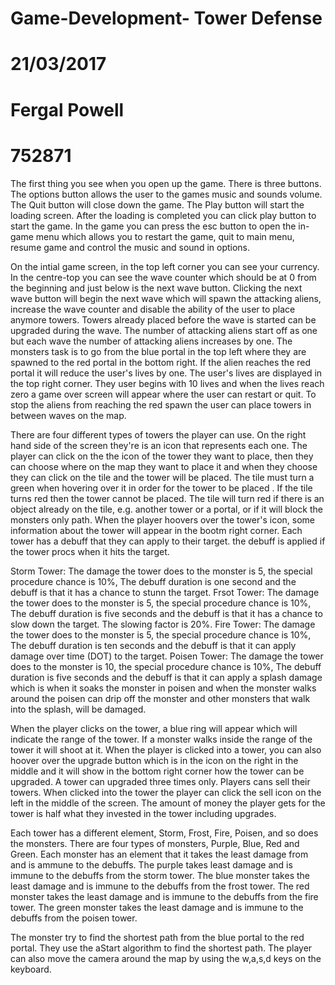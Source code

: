 # Game-Development- Tower Defense
# 21/03/2017
# Fergal Powell
# 752871

The first thing you see when you open up the game. There is three buttons. The options button allows the user to the games music and sounds volume. The Quit button will close down the game. The Play button will start the loading screen. After the loading is completed you can click play button to start the game. In the game you can press the esc button to open the in-game menu which allows you to restart the game, quit to main menu, resume game and control the music and sound in options.

On the intial game screen, in the top left corner you can see your currency. In the centre-top you can see the wave counter which should be at 0 from the beginning and just below is the next wave button. Clicking the next wave button will begin the next wave which will spawn the attacking aliens, increase the wave counter and disable the ability of the user to place anymore towers. Towers already placed before the wave is started can be upgraded during the wave. The number of attacking aliens start off as one but each wave the number of attacking aliens increases by one. The monsters task is to go from the blue portal in the top left where they are spawned to the red portal in the bottom right. If the alien reaches the red portal it will reduce the user's lives by one. The user's lives are displayed in the top right corner. They user begins with 10 lives and when the lives reach zero a game over screen will appear where the user can restart or quit. To stop the aliens from reaching the red spawn the user can place towers in between waves on the map. 

There are four different types of towers the player can use. On the right hand side of the screen they're is an icon that represents each one. The player can click on the the icon of the tower they want to place, then they can choose where on the map they want to place it and when they choose they can click on the tile and the tower will be placed. The tile must turn a green when hovering over it in order for the tower to be placed . If the tile turns red then the tower cannot be placed. The tile will turn red if there is an object already on the tile, e.g. another tower or a portal, or if it will block the monsters only path. When the player hoovers over the tower's icon, some information about the tower will appear in the bootm right corner. Each tower has a debuff that they can apply to their target. the debuff is applied if the tower procs when it hits the target.

Storm Tower: The damage the tower does to the monster is 5, the special procedure chance is 10%, The debuff duration is one second and the debuff is that it has a chance to stunn the target.
Frsot Tower: The damage the tower does to the monster is 5, the special procedure chance is 10%, The debuff duration is five seconds and the debuff is that it has a chance to slow down the target. The slowing factor is 20%.
Fire Tower: The damage the tower does to the monster is 5, the special procedure chance is 10%, The debuff duration is ten seconds and the debuff is that it can apply damage over time (DOT) to the target.
Poisen Tower: The damage the tower does to the monster is 10, the special procedure chance is 10%, The debuff duration is five seconds and the debuff is that it can apply a splash damage which is when it soaks the monster in poisen and when the monster walks around the poisen can drip off the monster and other monsters that walk into the splash, will be damaged.

When the player clicks on the tower, a blue ring will appear which will indicate the range of the tower. If a monster walks inside the range of the tower it will shoot at it. When the player is clicked into a tower, you can also hoover over the upgrade button which is in the icon on the right in the middle and it will show in the bottom right corner how the tower can be upgraded. A tower can upgraded three times only. Players cans sell their towers. When clicked into the tower the player can click the sell icon on the left in the middle of the screen. The amount of money the player gets for the tower is half what they invested in the tower including upgrades.

Each tower has a different element, Storm, Frost, Fire, Poisen, and so does the monsters. There are four types of monsters, Purple, Blue, Red and Green. Each monster has an element that it takes the least damage from and is ammune to the debuffs. The purple takes least damage and is immune to the debuffs from the storm tower. The blue monster takes the least damage and is immune to the debuffs from the frost tower. The red monster takes the least damage and is immune to the debuffs from the fire tower. The green monster takes the least damage and is immune to the debuffs from the poisen tower.

The monster try to find the shortest path from the blue portal to the red portal. They use the aStart algorithm to find the shortest path. The player can also move the camera around the map by using the w,a,s,d keys on the keyboard.
